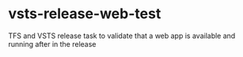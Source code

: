 # vsts-release-web-test
TFS and VSTS release task to validate that a web app is available and running after in the release
